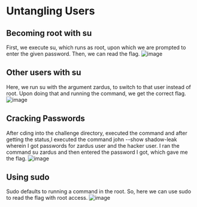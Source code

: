 # Untangling Users

## Becoming root with su
First, we execute su, which runs as root, upon which we are prompted to enter the given password. Then, we can read the flag. 
![image](https://github.com/user-attachments/assets/d80572b0-24c9-4364-a153-4608632ebb96)

## Other users with su
Here, we run su with the argument zardus, to switch to that user instead of root. Upon doing that and running the command, we get the correct flag.
![image](https://github.com/user-attachments/assets/7afd920e-2aa4-4914-96ff-d48c26e58617)

## Cracking Passwords
After cding into the challenge directory, executed the command and after getting the status,I executed the command john --show shadow-leak wherein I got passwords for zardus user and the hacker user. I ran the command su zardus and then entered the password I got, which gave me the flag. 
![image](https://github.com/user-attachments/assets/ee36faf3-77b9-429f-93de-da7290f3f352)

## Using sudo
Sudo defaults to running a command in the root. So, here we can use sudo to read the flag with root access. 
![image](https://github.com/user-attachments/assets/239aed9b-61cc-4b17-9d42-8f0e98c6db00)
